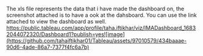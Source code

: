 The xls file represents the data that i have made the dashboard on, the screenshot attached is to have a ook at the dahsboard.
You can use the link attached to view the dashboard as well.
https://public.tableau.com/app/profile/taha.iftikhar/viz/IMADashboard_16832044072320/Dashboard1?publish=yes![image](https://github.com/tahaiftikhar01/Tableau/assets/97010579/434baaae-90d6-4ade-86a7-7377f4fc6a7b)
